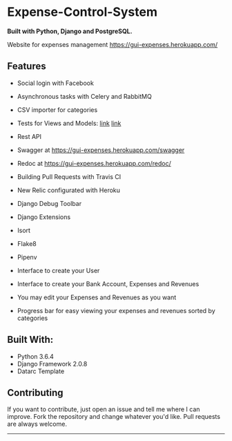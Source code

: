 # Expense-Control-System

**Built with Python, Django and PostgreSQL.**

Website for expenses management
https://gui-expenses.herokuapp.com/


## Features

* Social login with Facebook
* Asynchronous tasks with Celery and RabbitMQ
* CSV importer for categories
* Tests for Views and Models: [link](https://github.com/Guilehm/Expense-Control-System/blob/master/bank/tests.py)
[link](https://github.com/Guilehm/Expense-Control-System/blob/master/core/tests.py)
* Rest API
* Swagger at https://gui-expenses.herokuapp.com/swagger
* Redoc at https://gui-expenses.herokuapp.com/redoc/
* Building Pull Requests with Travis CI
* New Relic configurated with Heroku
* Django Debug Toolbar
* Django Extensions
* Isort
* Flake8
* Pipenv

* Interface to create your User
* Interface to create your Bank Account, Expenses and Revenues
* You may edit your Expenses and Revenues as you want
* Progress bar for easy viewing your expenses and revenues sorted by categories

## Built With:

* Python 3.6.4
* Django Framework 2.0.8
* Datarc Template

## Contributing

If you want to contribute, just open an issue and tell me where I can improve.
Fork the repository and change whatever you'd like.
Pull requests are always welcome.

--------------------------------------------------------------------------------------------
